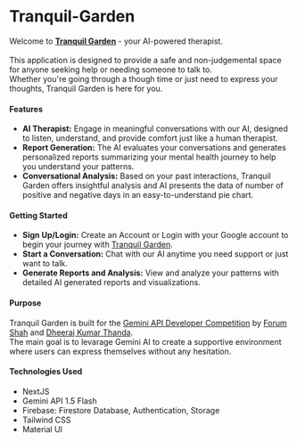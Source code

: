 # Tranquil-Garden

<div>
  <p>Welcome to <b><a target="_blank" href="https://tranquil-garden.vercel.app/">Tranquil Garden</a></b> - your AI-powered therapist.
    <br/> <br/>
    This application is designed to provide a safe and non-judgemental space for anyone seeking help or needing someone to talk to. 
    <br/>
    Whether you're going through a though time or just need to express your thoughts, Tranquil Garden is here for you.
  </p>
  <h4>Features</h4>
  <ul>
    <li><b>AI Therapist:</b> Engage in meaningful conversations with our AI, designed to listen, understand, and provide comfort just like a human therapist. </li>
     <li><b>Report Generation:</b> The AI evaluates your conversations and generates personalized reports summarizing your mental health journey to help you understand your patterns.  </li>
     <li><b>Conversational Analysis:</b> Based on your past interactions, Tranquil Garden offers insightful analysis and AI presents the data of number of positive and negative days in an easy-to-understand pie chart.  </li>
  </ul>
  <h4>Getting Started</h4>
  <ul>
    <li><b>Sign Up/Login:</b> Create an Account or Login with your Google account to begin your journey with <a target="_blank" href="https://tranquil-garden.vercel.app/">Tranquil Garden</a>.</li>
    <li><b>Start a Conversation:</b> Chat with our AI anytime you need support or just want to talk.</li>
    <li><b>Generate Reports and Analysis:</b> View and analyze your patterns with detailed AI generated reports and visualizations.</li>
  </ul>
  <h4>Purpose</h4>
  <p>Tranquil Garden is built for the <a target="_blank" href="https://ai.google.dev/competition">Gemini API Developer Competition</a> by <a target="_blank" href="https://www.github.com/ForumShah8">Forum Shah</a> and <a target="_blank" href="https://www.github.com/DheerajNani7">Dheeraj Kumar Thanda</a>.
  <br/>
    The main goal is to levarage Gemini AI to create a supportive environment where users can express themselves without any hesitation. 
  </p>

  <h4>Technologies Used</h4>
  <ul>
    <li>NextJS</li>
    <li>Gemini API 1.5 Flash</li>
    <li>Firebase: Firestore Database, Authentication, Storage</li>
    <li>Tailwind CSS</li>
    <li>Material UI</li>
  </ul>
</div>
